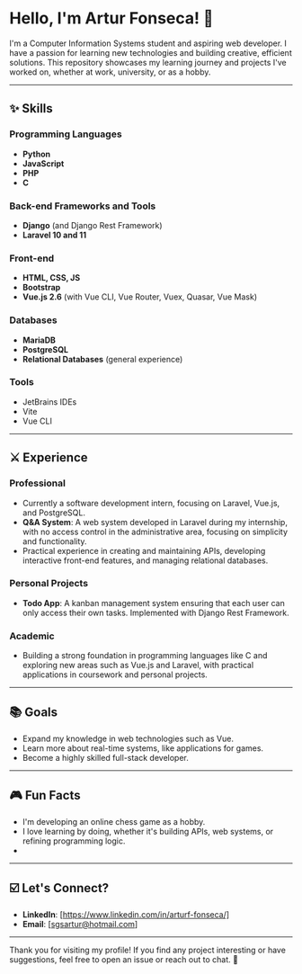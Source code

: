 # Hello, I'm Artur Fonseca! 👋

I'm a Computer Information Systems student and aspiring web developer. I have a passion for learning new technologies and building creative, efficient solutions. This repository showcases my learning journey and projects I've worked on, whether at work, university, or as a hobby.

---

## ✨ Skills

### Programming Languages
- **Python**
- **JavaScript**
- **PHP**
- **C**

### Back-end Frameworks and Tools
- **Django** (and Django Rest Framework)
- **Laravel 10 and 11**

### Front-end
- **HTML, CSS, JS**
- **Bootstrap**
- **Vue.js 2.6** (with Vue CLI, Vue Router, Vuex, Quasar, Vue Mask)

### Databases
- **MariaDB**
- **PostgreSQL**
- **Relational Databases** (general experience)

### Tools
- JetBrains IDEs
- Vite
- Vue CLI

---

## ⚔️ Experience

### Professional
- Currently a software development intern, focusing on Laravel, Vue.js, and PostgreSQL.
- **Q&A System**: A web system developed in Laravel during my internship, with no access control in the administrative area, focusing on simplicity and functionality.
- Practical experience in creating and maintaining APIs, developing interactive front-end features, and managing relational databases.

### Personal Projects
- **Todo App**: A kanban management system ensuring that each user can only access their own tasks. Implemented with Django Rest Framework.

### Academic
- Building a strong foundation in programming languages like C and exploring new areas such as Vue.js and Laravel, with practical applications in coursework and personal projects.

---

## 📚 Goals
- Expand my knowledge in web technologies such as Vue.
- Learn more about real-time systems, like applications for games.
- Become a highly skilled full-stack developer.

---

## 🎮 Fun Facts
- I'm developing an online chess game as a hobby.
- I love learning by doing, whether it's building APIs, web systems, or refining programming logic.
- 
---

## ☑️ Let's Connect?
- **LinkedIn**: [https://www.linkedin.com/in/arturf-fonseca/]
- **Email**: [sgsartur@hotmail.com]

---

Thank you for visiting my profile! If you find any project interesting or have suggestions, feel free to open an issue or reach out to chat. 🚀

